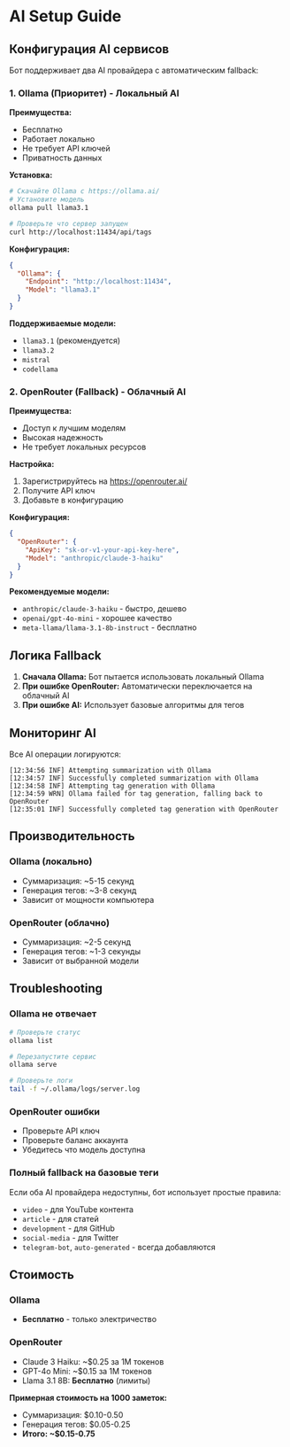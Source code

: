 # AI Setup Guide

## Конфигурация AI сервисов

Бот поддерживает два AI провайдера с автоматическим fallback:

### 1. Ollama (Приоритет) - Локальный AI

**Преимущества:**
- Бесплатно
- Работает локально
- Не требует API ключей
- Приватность данных

**Установка:**
```bash
# Скачайте Ollama с https://ollama.ai/
# Установите модель
ollama pull llama3.1

# Проверьте что сервер запущен
curl http://localhost:11434/api/tags
```

**Конфигурация:**
```json
{
  "Ollama": {
    "Endpoint": "http://localhost:11434",
    "Model": "llama3.1"
  }
}
```

**Поддерживаемые модели:**
- `llama3.1` (рекомендуется)
- `llama3.2`
- `mistral`
- `codellama`

### 2. OpenRouter (Fallback) - Облачный AI

**Преимущества:**
- Доступ к лучшим моделям
- Высокая надежность
- Не требует локальных ресурсов

**Настройка:**
1. Зарегистрируйтесь на https://openrouter.ai/
2. Получите API ключ
3. Добавьте в конфигурацию

**Конфигурация:**
```json
{
  "OpenRouter": {
    "ApiKey": "sk-or-v1-your-api-key-here",
    "Model": "anthropic/claude-3-haiku"
  }
}
```

**Рекомендуемые модели:**
- `anthropic/claude-3-haiku` - быстро, дешево
- `openai/gpt-4o-mini` - хорошее качество
- `meta-llama/llama-3.1-8b-instruct` - бесплатно

## Логика Fallback

1. **Сначала Ollama:** Бот пытается использовать локальный Ollama
2. **При ошибке OpenRouter:** Автоматически переключается на облачный AI
3. **При ошибке AI:** Использует базовые алгоритмы для тегов

## Мониторинг AI

Все AI операции логируются:

```
[12:34:56 INF] Attempting summarization with Ollama
[12:34:57 INF] Successfully completed summarization with Ollama
[12:34:58 INF] Attempting tag generation with Ollama  
[12:34:59 WRN] Ollama failed for tag generation, falling back to OpenRouter
[12:35:01 INF] Successfully completed tag generation with OpenRouter
```

## Производительность

### Ollama (локально)
- Суммаризация: ~5-15 секунд
- Генерация тегов: ~3-8 секунд
- Зависит от мощности компьютера

### OpenRouter (облачно)
- Суммаризация: ~2-5 секунд
- Генерация тегов: ~1-3 секунды
- Зависит от выбранной модели

## Troubleshooting

### Ollama не отвечает
```bash
# Проверьте статус
ollama list

# Перезапустите сервис
ollama serve

# Проверьте логи
tail -f ~/.ollama/logs/server.log
```

### OpenRouter ошибки
- Проверьте API ключ
- Проверьте баланс аккаунта
- Убедитесь что модель доступна

### Полный fallback на базовые теги
Если оба AI провайдера недоступны, бот использует простые правила:
- `video` - для YouTube контента
- `article` - для статей
- `development` - для GitHub
- `social-media` - для Twitter
- `telegram-bot`, `auto-generated` - всегда добавляются

## Стоимость

### Ollama
- **Бесплатно** - только электричество

### OpenRouter
- Claude 3 Haiku: ~$0.25 за 1M токенов
- GPT-4o Mini: ~$0.15 за 1M токенов
- Llama 3.1 8B: **Бесплатно** (лимиты)

**Примерная стоимость на 1000 заметок:**
- Суммаризация: $0.10-0.50
- Генерация тегов: $0.05-0.25
- **Итого: ~$0.15-0.75**